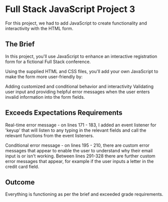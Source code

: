 # Full Stack JavaScript Project 3

For this project, we had to add JavaScript to create functionality and interactivity with the HTML form.

## The Brief
In this project, you'll use JavaScript to enhance an interactive registration form for a fictional Full Stack conference.

Using the supplied HTML and CSS files, you'll add your own JavaScript to make the form more user-friendly by:

Adding customized and conditional behavior and interactivity
Validating user input and providing helpful error messages when the user enters invalid information into the form fields.

## Exceeds Expectations Requirements
Real-time error message - on lines 171 - 183, I added an event listener for 'keyup' that will listen to any typing in the relevant fields and call the relevant functions from the event listeners.

Conditional error message - on lines 195 - 210, there are custom error messages that appear to enable the user to understand why their email input is or isn't working. Between lines 291-328 there are further custom error messages that appear, for example if the user inputs a letter in the credit card field.

## Outcome
Everything is functioning as per the brief and exceeded grade requirements.